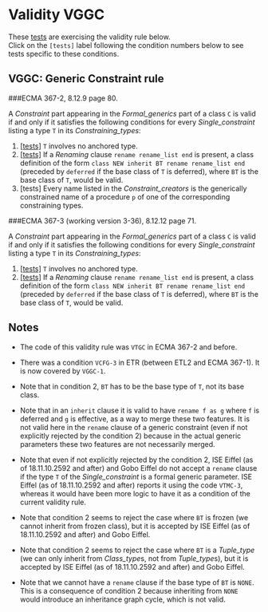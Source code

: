 # Validity VGGC

These [tests](.) are exercising the validity rule below.</br>
Click on the `[tests]` label following the condition numbers below to see tests specific to these conditions.

## VGGC: Generic Constraint rule

###ECMA 367-2, 8.12.9 page 80.

A *Constraint* part appearing in the *Formal\_generics* part of a class `C` is valid if and only if it satisfies the following conditions for every *Single\_constraint* listing a type `T` in its *Constraining\_types*:

1. [\[tests\]](../vggc1) `T` involves no anchored type.
2. [\[tests\]](../vggc2) If a *Renaming* clause `rename rename_list end` is present, a class definition of the form `class NEW inherit BT rename rename_list end` (preceded by `deferred` if the base class of `T` is deferred), where `BT` is the base class of `T`, would be valid.
3. \[tests\] Every name listed in the *Constraint\_creators* is the generically constrained name of a procedure `p` of one of the corresponding constraining types.

###ECMA 367-3 (working version 3-36), 8.12.12 page 71.

A *Constraint* part appearing in the *Formal\_generics* part of a class `C` is valid if and only if it satisfies
the following conditions for every *Single\_constraint* listing a type `T` in its *Constraining\_types*:

1. [\[tests\]](../vggc1) `T` involves no anchored type.
2. [\[tests\]](../vggc2) If a *Renaming* clause `rename rename_list end` is present, a class definition of the form `class NEW inherit BT rename rename_list end` (preceded by `deferred` if the base class of `T` is deferred), where `BT` is the base class of `T`, would be valid.

## Notes

* The code of this validity rule was `VTGC` in ECMA 367-2 and before.
* There was a condition `VCFG-3` in ETR (between ETL2 and ECMA 367-1). It is now covered by `VGGC-1`.

* Note that in condition 2, `BT` has to be the base type of `T`, not its base class.
* Note that in an `inherit` clause it is valid to have `rename f as g` where `f` is deferred and `g` is effective, as a way to merge these two features. It is not valid here in the `rename` clause of a generic constraint (even if not explicitly rejected by the condition 2) because in the actual generic parameters these two features are not necessarily merged.
* Note that even if not explicitly rejected by the condition 2, ISE Eiffel (as of 18.11.10.2592 and after) and Gobo Eiffel do not accept a `rename` clause if the type `T` of the *Single\_constraint* is a formal generic parameter. ISE Eiffel (as of 18.11.10.2592 and after) reports it using the code `VTMC-3`, whereas it would have been more logic to have it as a condition of the current validity rule.
* Note that condition 2 seems to reject the case where `BT` is frozen (we cannot inherit from frozen class), but it is accepted by ISE Eiffel (as of 18.11.10.2592 and after) and Gobo Eiffel.
* Note that condition 2 seems to reject the case where `BT` is a *Tuple\_type* (we can only inherit from *Class\_type*s, not from *Tuple\_type*s), but it is accepted by ISE Eiffel (as of 18.11.10.2592 and after) and Gobo Eiffel.
* Note that we cannot have a `rename` clause if the base type of `BT` is `NONE`. This is a consequence of condition 2 because inheriting from `NONE` would introduce an inheritance graph cycle, which is not valid.
